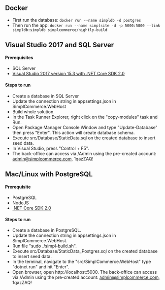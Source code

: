 ## Docker
- First run the database: `docker run --name simpldb -d postgres`
- Then run the app: `docker run --name simplsite -d -p 5000:5000 --link simpldb:simpldb simplcommerce/nightly-build`


## Visual Studio 2017 and SQL Server

#### Prerequisites

- SQL Server
- [Visual Studio 2017 version 15.3 with .NET Core SDK 2.0](https://www.microsoft.com/net/core/)

#### Steps to run

- Create a database in SQL Server
- Update the connection string in appsettings.json in SimplCommerce.WebHost
- Build whole solution.
- In the Task Runner Explorer, right click on the "copy-modules" task and Run.
- Open Package Manager Console Window and type "Update-Database" then press "Enter". This action will create database schema.
- Execute src/Database/StaticData.sql on the created database to insert seed data.
- In Visual Studio, press "Control + F5".
- The back-office can access via /Admin using the pre-created account: admin@simplcommerce.com, 1qazZAQ!

## Mac/Linux with PostgreSQL

#### Prerequisite

- PostgreSQL
- NodeJS
- [.NET Core SDK 2.0](https://www.microsoft.com/net/core/)

#### Steps to run

- Create a database in PostgreSQL.
- Update the connection string in appsettings.json in SimplCommerce.WebHost.
- Run file "sudo ./simpl-build.sh".
- Execute src/Database/StaticData_Postgres.sql on the created database to insert seed data.
- In the terminal, navigate to the "src/SimplCommerce.WebHost" type "dotnet run" and hit "Enter".
- Open browser, open http://localhost:5000. The back-office can access via /Admin using the pre-created account: admin@simplcommerce.com, 1qazZAQ!